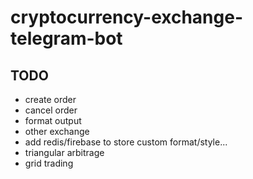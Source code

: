 # cryptocurrency-exchange-telegram-bot

## TODO

* create order
* cancel order
* format output
* other exchange
* add redis/firebase to store custom format/style...
* triangular arbitrage
* grid trading

